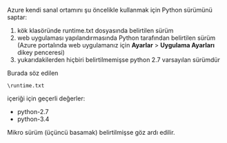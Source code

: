 Azure kendi sanal ortamını şu öncelikle kullanmak için Python sürümünü saptar:

1. kök klasöründe runtime.txt dosyasında belirtilen sürüm
1. web uygulaması yapılandırmasında Python tarafından belirtilen sürüm (Azure portalında web uygulamanız için **Ayarlar** > **Uygulama Ayarları** dikey penceresi)
1. yukarıdakilerden hiçbiri belirtilmemişse python 2.7 varsayılan sürümdür

Burada söz edilen 

    \runtime.txt

içeriği için geçerli değerler:

- python-2.7
- python-3.4

Mikro sürüm (üçüncü basamak) belirtilmişse göz ardı edilir.



<!--HONumber=Jun16_HO2-->


